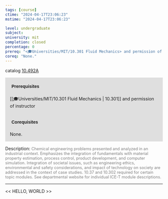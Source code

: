 ```yaml
---
tags: [course]
ctime: "2024-04-17T23:06:23"
mstime: "2024-04-17T23:06:23"

level: undergraduate
subject: 
university: mit
completion: closed
percentage: 0
prereq: "<🎓Universities/MIT/10.301 Fluid Mechanics> and permission of instructor"
coreq: "None."
---
```


catalog [10.492A](http://student.mit.edu/catalog/m10a.html#10.492A)

<span style="display: block; padding: 15px; background-color: rgb(100, 100, 100, 0.2);"><font id="m_prereq382_0" style="display: block; font-family: Arial, sans-serif; font-weight: bold; padding: 5px">Prerequisites</font><br><span id="prereq382_0">[[🎓Universities/MIT/10.301 Fluid Mechanics | 10.301]] and permission of instructor</span></span>
<span style="display: block; padding: 15px; background-color: rgb(100, 100, 100, 0.2);"><font id="m_coreq382_0" style="display: block; font-family: Arial, sans-serif; font-weight: bold; padding: 5px">Corequisites</font><br><span id="coreq382_0">None.</span></span>

<font style="">Description:</font>
<font style="color: grey; font-size: 0.8rem;">Chemical engineering problems presented and analyzed in an industrial context. Emphasizes the integration of fundamentals with material property estimation, process control, product development, and computer simulation. Integration of societal issues, such as engineering ethics, environmental and safety considerations, and impact of technology on society are addressed in the context of case studies. 10.37 and 10.302 required for certain topic modules. See departmental website for individual ICE-T module descriptions.</font>



---

<< HELLO, WORLD >>
